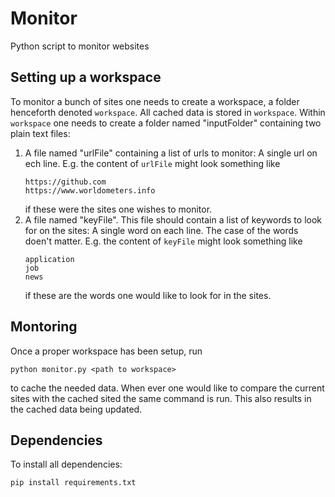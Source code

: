 # Monitor
Python script to monitor websites

## Setting up a workspace
To monitor a bunch of sites one needs to create a workspace, a folder henceforth denoted `workspace`. All cached data is stored in `workspace`. Within `workspace` one needs to create a folder named "inputFolder" containing two plain text files:

1.  A file named "urlFile" containing a list of urls to monitor: A single url on ech line. 
    E.g. the content of `urlFile` might look something like
    ```
    https://github.com
    https://www.worldometers.info    
    ```
    if these were the sites one wishes to monitor.
2.  A file named "keyFile". This file should contain a list of keywords to look for on the sites: A 
    single word on each line. The case of the words doen't matter. E.g. the content of `keyFile` might look something like
    ```
    application
    job
    news
    ```
    if these are the words one would like to look for in the sites.

## Montoring
Once a proper workspace has been setup, run 
```
python monitor.py <path to workspace>
```
to cache the needed data. When ever one would like to compare the current sites with the cached sited the same command is run. This also results in the cached data being updated.

## Dependencies
To install all dependencies: 
```
pip install requirements.txt
```